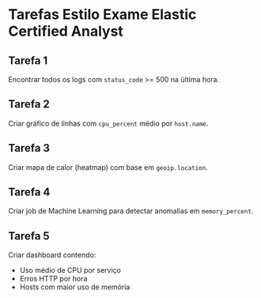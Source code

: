# Tarefas Estilo Exame Elastic Certified Analyst

## Tarefa 1
Encontrar todos os logs com `status_code` >= 500 na última hora.

## Tarefa 2
Criar gráfico de linhas com `cpu_percent` médio por `host.name`.

## Tarefa 3
Criar mapa de calor (heatmap) com base em `geoip.location`.

## Tarefa 4
Criar job de Machine Learning para detectar anomalias em `memory_percent`.

## Tarefa 5
Criar dashboard contendo:
- Uso médio de CPU por serviço
- Erros HTTP por hora
- Hosts com maior uso de memória
